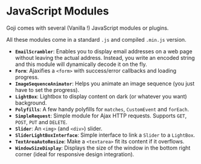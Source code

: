 JavaScript Modules
==================

Goji comes with several (Vanilla !) JavaScript modules or plugins.

All these modules come in a standard `.js` and compiled `.min.js` version.

- **`EmailScrambler`**: Enables you to display email addresses on a web page without leaving the actual
  address. Instead, you write an encoded string and this module will dynamically decode it on the fly.
- **`Form`**: Ajaxifies a `<form>` with success/error callbacks and loading progress.
- **`ImageSequenceAnimator`**: Helps you animate an image sequence (you just have to set the progress).
- **`LightBox`**: Lightbox to display content on dark (or whatever you want) background.
- **`Polyfills`**: A few handy polyfills for `matches`, `CustomEvent` and `forEach`.
- **`SimpleRequest`**: Simple module for Ajax HTTP requests. Supports `GET`, `POST`, `PUT` and `DELETE`.
- **`Slider`**: An `<img>` (and `<div>`) slider.
- **`SliderLightBoxInterface`**: Simple interface to link a `Slider` to a `LightBox`.
- **`TextAreaAutoResize`**: Make a `<textarea>` fit its content if it overflows.
- **`WindowSizeDisplay`**: Displays the size of the window in the bottom right corner (ideal for responsive
  design integration).
